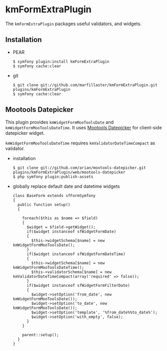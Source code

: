 kmFormExtraPlugin
=================

The `kmFormExtraPlugin` packages useful validators, and widgets.

Installation
------------

  * PEAR

        $ symfony plugin:install kmFormExtraPlugin
        $ symfony cache:clear

  * git
  
        $ git clone git://github.com/marfillaster/kmFormExtraPlugin.git plugins/kmFormExtraPlugin
        $ symfony cache:clear
        
Mootools Datepicker
-------------------

This plugin provides `kmWidgetFormMooToolsDate` and `kmWidgetFormMooToolsDateTime`. It uses [Mootools Datepicker](http://github.com/arian/mootools-datepicker) for client-side datepicker widget.

`kmWidgetFormMooToolsDateTime` requires `kmValidatorDateTimeCompact` as validator.    


  * installation         
        
        $ git clone git://github.com/arian/mootools-datepicker.git plugins/kmFormExtraPlugin/web/mootools-datepicker        
        $ php symfony plugin:publish-assets
        

  * globally replace default date and datetime widgets  

		class BaseForm extends sfFormSymfony
		{
		  public function setup()
		  {
	
			foreach($this as $name => $field)
			{
			  $widget = $field->getWidget(); 
			  if($widget instanceof sfWidgetFormDate)
			  {
				$this->widgetSchema[$name] = new kmWidgetFormMooToolsDate();
			  }
			  if($widget instanceof sfWidgetFormDateTime)
			  {
				$this->widgetSchema[$name] = new kmWidgetFormMooToolsDateTime();
				$this->validatorSchema[$name] = new kmValidatorDateTimeCompact(array('required' => false));
			  }
			  if($widget instanceof sfWidgetFormFilterDate)
			  {
				$widget->setOption('from_date', new kmWidgetFormMooToolsDate());
				$widget->setOption('to_date', new kmWidgetFormMooToolsDate());
				$widget->setOption('template', '%from_date%%to_date%');
				$widget->setOption('with_empty', false);
			  }
			}
			
			parent::setup();
		  }
		}
     
